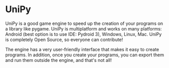 # UniPy
UniPy is a good game engine to speed up the creation of your programs on a library like pygame. UniPy is multiplatform and works on many platforms: Android (best option is to use IDE: Pydroid 3), Windows, Linux, Mac. UniPy is completely Open Source, so everyone can contribute!

The engine has a very user-friendly interface that makes it easy to create programs. In addition, once you create your programs, you can export them and run them outside the engine, and that's not all!

